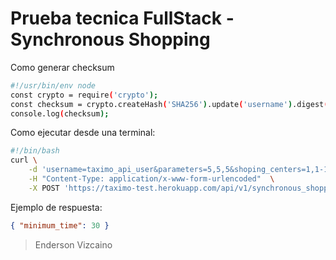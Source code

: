 # Prueba tecnica FullStack - Synchronous Shopping

Como generar checksum
```bash
#!/usr/bin/env node 
const crypto = require('crypto');
const checksum = crypto.createHash('SHA256').update('username').digest('hex');
console.log(checksum);
```
Como ejecutar desde una terminal:
```bash
#!/bin/bash
curl \
    -d 'username=taximo_api_user&parameters=5,5,5&shoping_centers=1,1-1,2-1,3-1,4-1,5&roads=1,2,10-1,3,10-2,4,10-3,5,10-4,5,10&checksum=<your-checksum>' \
    -H "Content-Type: application/x-www-form-urlencoded"  \
    -X POST 'https://taximo-test.herokuapp.com/api/v1/synchronous_shopping'
```
Ejemplo de respuesta:
```json
{ "minimum_time": 30 }
```

> Enderson Vizcaino